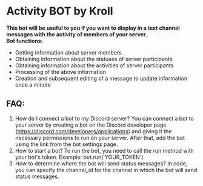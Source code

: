 # Activity BOT by Kroll

**This bot will be useful to you if you want to display in a text channel messages with the activity of members of your server.**<br>
**Bot functions:**

  - Getting information about server members
  - Obtaining information about the statuses of server participants
  - Obtaining information about the activities of server participants
  - Processing of the above information
  - Creation and subsequent editing of a message to update information once a minute

## FAQ:

1. How do I connect a bot to my Discord server?
You can connect a bot to your server by creating a bot on the Discord developer page (https://discord.com/developers/applications) and giving it the necessary permissions to run on your server. After that, add the bot using the link from the bot settings page.
2. How to start a bot?
To run the bot, you need to call the run method with your bot's token. Example: bot.run('YOUR_TOKEN') 
3. How to determine where the bot will send status messages?
In code, you can specify the channel_id for the channel in which the bot will send status messages.